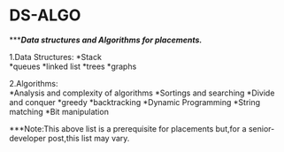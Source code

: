 # DS-ALGO 
 ******Data structures and Algorithms for placements.***
  
1.Data Structures:
  *Stack<br>
  *queues
  *linked list
  *trees
  *graphs
    
2.Algorithms:    
  *Analysis and complexity of algorithms
  *Sortings and searching
  *Divide and conquer
  *greedy
  *backtracking
  *Dynamic Programming
  *String matching 
  *Bit manipulation
  
  
  ***Note:This above list is a prerequisite for placements but,for a senior-developer post,this list may vary. 
    
  

